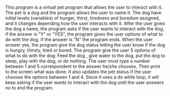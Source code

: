 This program is a virtual pet program that allows the user to interact with it.
The pet is a dog and the program allows the user to name it.
The dog have initial levels (variables) of hunger, thirst, tiredness and boredom assigned, and it changes depending how the user interacts with it.
After the user gives the dog a name, the program asks if the user wants to interact with the dog, if the answer is "Y" or "YES", the program gives the user options of what to do with the dog, if the answer is "N" the program ends.
When the user answer yes, the program give the dog status letting the user know if the dog is hungry, thirsty, tired or bored.
The program give the user 5 options of what to do with the dog: Feed the dog , give water to the dog, put the dog to sleep, play with the dog, or do nothing. The user must type a number between 1 and 5 correspondent to the answer he/she chooses. Then print to the screen what was done. It also updates the pet status if the user chooses the options between 1 and 4.
Since it uses a do while loop, it will keep asking if the user wants to interact with the dog until the user answers no to end the program.
